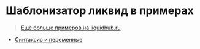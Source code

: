 # Шаблонизатор ликвид в примерах

> [Ещё больше примеров на liquidhub.ru ](http://liquidhub.ru/collection/shpargalka-liquid)

* [Синтаксис и переменные](/liquid-hub/insales-liquid-examples/blob/master/stage0.md)
